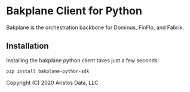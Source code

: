 # Bakplane Client for Python
Bakplane is the orchestration backbone for Dominus, FinFlo, and Fabrik.

## Installation
Installing the bakplane python client takes just a few seconds:
```bash
pip install bakplane-python-sdk
```

Copyright (C) 2020 Aristos Data, LLC